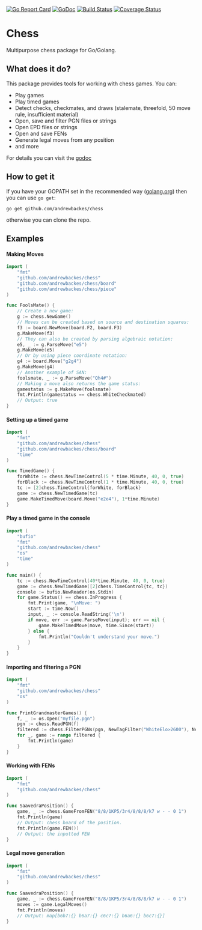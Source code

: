 [![Go Report Card](https://goreportcard.com/badge/github.com/andrewbackes/chess)](https://goreportcard.com/report/github.com/andrewbackes/chess) [![GoDoc](https://godoc.org/github.com/andrewbackes/chess?status.svg)](https://godoc.org/github.com/andrewbackes/chess) [![Build Status](https://travis-ci.org/andrewbackes/chess.svg?branch=master)](https://travis-ci.org/andrewbackes/chess) [![Coverage Status](https://coveralls.io/repos/github/andrewbackes/chess/badge.svg?branch=master)](https://coveralls.io/github/andrewbackes/chess?branch=master)

# Chess
Multipurpose chess package for Go/Golang.

## What does it do?
This package provides tools for working with chess games. You can:
- Play games
- Play timed games
- Detect checks, checkmates, and draws (stalemate, threefold, 50 move rule, insufficient material)
- Open, save and filter PGN files or strings
- Open EPD files or strings
- Open and save FENs
- Generate legal moves from any position
- and more

For details you can visit the [godoc](https://godoc.org/github.com/andrewbackes/chess)

## How to get it
If you have your GOPATH set in the recommended way ([golang.org](https://golang.org/doc/code.html#GOPATH)) then you can use `go get`:

```go get github.com/andrewbackes/chess```

otherwise you can clone the repo.

## Examples

#### Making Moves
```Go
import (
    "fmt"
    "github.com/andrewbackes/chess"
	"github.com/andrewbackes/chess/board"
	"github.com/andrewbackes/chess/piece"
)

func FoolsMate() {
	// Create a new game:
	g := chess.NewGame()
	// Moves can be created based on source and destination squares:
	f3 := board.NewMove(board.F2, board.F3)
	g.MakeMove(f3)
	// They can also be created by parsing algebraic notation:
	e5, _ := g.ParseMove("e5")
	g.MakeMove(e5)
	// Or by using piece coordinate notation:
	g4 := board.Move("g2g4")
	g.MakeMove(g4)
	// Another example of SAN:
	foolsmate, _ := g.ParseMove("Qh4#")
	// Making a move also returns the game status:
	gamestatus := g.MakeMove(foolsmate)
	fmt.Println(gamestatus == chess.WhiteCheckmated)
	// Output: true
}
```

#### Setting up a timed game
```Go
import (
    "fmt"
    "github.com/andrewbackes/chess"
    "github.com/andrewbackes/chess/board"
    "time"
)

func TimedGame() {
    forWhite := chess.NewTimeControl(5 * time.Minute, 40, 0, true)
    forBlack := chess.NewTimeControl(1 * time.Minute, 40, 0, true)
    tc := [2]chess.TimeControl{forWhite, forBlack}
    game := chess.NewTimedGame(tc)
    game.MakeTimedMove(board.Move("e2e4"), 1*time.Minute)
}
```

#### Play a timed game in the console
```Go
import (
	"bufio"
	"fmt"
	"github.com/andrewbackes/chess"
	"os"
	"time"
)

func main() {
	tc := chess.NewTimeControl(40*time.Minute, 40, 0, true)
	game := chess.NewTimedGame([2]chess.TimeControl{tc, tc})
	console := bufio.NewReader(os.Stdin)
	for game.Status() == chess.InProgress {
		fmt.Print(game, "\nMove: ")
		start := time.Now()
		input, _ := console.ReadString('\n')
		if move, err := game.ParseMove(input); err == nil {
			game.MakeTimedMove(move, time.Since(start))
		} else {
			fmt.Println("Couldn't understand your move.")
		}
	}
}
```


#### Importing and filtering a PGN
```Go
import (
    "fmt"
    "github.com/andrewbackes/chess"
    "os"
)

func PrintGrandmasterGames() {
    f, _ := os.Open("myfile.pgn")
    pgn := chess.ReadPGN(f)
    filtered := chess.FilterPGNs(pgn, NewTagFilter("WhiteElo>2600"), NewTagFilter("BlackElo>2600"))
	for _, game := range filtered {
		fmt.Println(game)
	} 
}
```

#### Working with FENs
```Go
import (
    "fmt"
    "github.com/andrewbackes/chess"
)

func SaavedraPosition() {
    game, _ := chess.GameFromFEN("8/8/1KP5/3r4/8/8/8/k7 w - - 0 1")
    fmt.Println(game)
    // Output: chess board of the position.
    fmt.Println(game.FEN())
    // Output: the inputted FEN
}
```

#### Legal move generation

```Go
import (
    "fmt"
    "github.com/andrewbackes/chess"
)

func SaavedraPosition() {
    game, _ := chess.GameFromFEN("8/8/1KP5/3r4/8/8/8/k7 w - - 0 1")
    moves := game.LegalMoves()
    fmt.Println(moves)
    // Output: map[b6b7:{} b6a7:{} c6c7:{} b6a6:{} b6c7:{}]
}
```